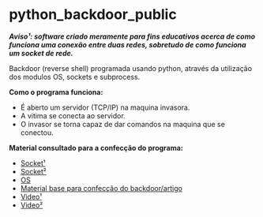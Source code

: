 # python_backdoor_public
***Aviso¹: software criado meramente para fins educativos acerca de como funciona uma conexão entre duas redes, sobretudo de como funciona um socket de rede.***

Backdoor (reverse shell) programada usando python, através da utilização dos modulos OS, sockets e subprocess.
 
 **Como o programa funciona:**
  - É aberto um servidor (TCP/IP) na maquina invasora.
  - A vitima se conecta ao servidor.
  - O invasor se torna capaz de dar comandos na maquina que se conectou.
  

 **Material consultado para a confecção do programa:**
  - [Socket¹](https://wiki.python.org.br/SocketBasico)
  - [Socket²](https://docs.python.org/pt-br/3/howto/sockets.html)
  - [OS](https://docs.python.org/pt-br/3/library/os.html)
  - [Material base para confecção do backdoor/artigo](https://medium.com/bugbountywriteup/backdoor-attack-in-python-1395c91ea29a)
  - [Video¹](https://www.youtube.com/watch?v=UOp8Xg_L_DE&t)
  - [Video²](https://www.youtube.com/watch?v=LK0anXl0Cqk&t)
  
